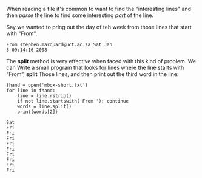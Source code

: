 When reading a file it's common to want to find the "interesting lines" and then *parse* the line to find some interesting *part* of the line.

Say we wanted to pring out the day of teh week from those lines that start with "From".
```
From stephen.marquard@uct.ac.za Sat Jan
5 09:14:16 2008
```

The **split** method is very effective when faced with this kind of problem. We can
Write a small program that looks for lines where the line starts with “From”, **split**
Those lines, and then print out the third word in the line:
```
fhand = open('mbox-short.txt')
for line in fhand:
    line = line.rstrip()
    if not line.startswith('From '): continue
    words = line.split()
    print(words[2])
```

```
Sat
Fri
Fri
Fri
Fri
Fri
Fri
Fri
Fri
Fri
```